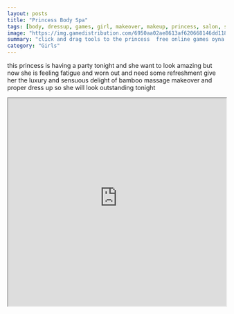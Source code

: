 ```yaml
---
layout: posts
title: "Princess Body Spa"
tags: [body, dressup, games, girl, makeover, makeup, princess, salon, spa, free, online, games, oyna, game, free, games, play, play, games]
image: "https://img.gamedistribution.com/6950aa02ae8613af620668146dd11840.jpg"
summary: "click and drag tools to the princess  free online games oyna game free games play play games"
category: "Girls"
---
```


this princess is having a party tonight and she want to look amazing but now she is feeling fatigue and worn out and need some refreshment give her the luxury and sensuous delight of bamboo massage makeover and proper dress up so she will look outstanding tonight

<iframe width="100%" height="480px;" src="https://flash.gamedistribution.com?game=6950aa02ae8613af620668146dd11840"></iframe>